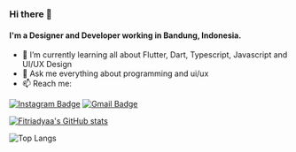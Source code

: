 ### Hi there  👋


#### I'm a Designer and Developer working in Bandung, Indonesia.

- 🌱 I’m currently learning all about Flutter, Dart, Typescript, Javascript and UI/UX Design
- 💬 Ask me everything about programming and ui/ux
- 📫 Reach me:

[![Instagram Badge](https://img.shields.io/badge/-@fitriadyaa-purple?style=flat&logo=instagram&logoColor=white&link=https://instagram.com/fitriadyaa/)](https://instagram.com/fitriadyaa)
[![Gmail Badge](https://img.shields.io/badge/-me@fitriadyaa.my.id-c14438?style=flat&logo=Gmail&logoColor=white&link=mailto:me@fitriadyaa.my.id)](mailto:me@fitriadyaa.my.id)

[![Fitriadyaa's GitHub stats](https://github-readme-stats.vercel.app/api?username=fitriadyaa&show_icons=true&theme=tokyonight)](https://github.com/fitriadyaa/github-readme-stats)

![Top Langs](https://github-readme-stats.vercel.app/api/top-langs/?username=fitriadyaa&theme=tokyonight)
